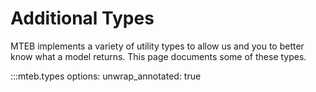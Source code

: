 # Additional Types

MTEB implements a variety of utility types to allow us and you to better know what a model returns. This page documents some of these types.

:::mteb.types
    options:
        unwrap_annotated: true